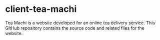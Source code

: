 # client-tea-machi
Tea Machi is a website developed for an online tea delivery service. This GitHub repository contains the source code and related files for the website.
